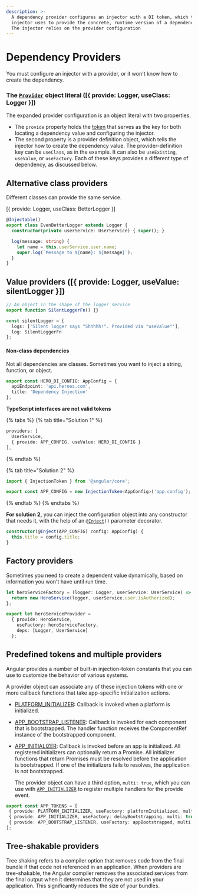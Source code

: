 ```yaml
---
description: >-
  A dependency provider configures an injector with a DI token, which that
  injector uses to provide the concrete, runtime version of a dependency value.
  The injector relies on the provider configuration
---
```


# Dependency Providers

You must configure an injector with a provider, or it won't know how to create the dependency.

### The [`Provider`](https://angular.io/api/core/Provider) object literal (\[{ provide: Logger, useClass: Logger }])  <a href="#the-provider-object-literal" id="the-provider-object-literal"></a>

The expanded provider configuration is an object literal with two properties.

* The `provide` property holds the [token](https://angular.io/guide/dependency-injection#token) that serves as the key for both locating a dependency value and configuring the injector.
* The second property is a provider definition object, which tells the injector how to create the dependency value. The provider-definition key can be `useClass`, as in the example. It can also be `useExisting`, `useValue`, or `useFactory`. Each of these keys provides a different type of dependency, as discussed below.

## Alternative class providers

Different classes can provide the same service.

\[{ provide: Logger, useClass: BetterLogger }]

```typescript
@Injectable()
export class EvenBetterLogger extends Logger {
  constructor(private userService: UserService) { super(); }

  log(message: string) {
    let name = this.userService.user.name;
    super.log(`Message to ${name}: ${message}`);
  }
}
```

## Value providers (\[{ provide: Logger, useValue: silentLogger }])

```typescript
// An object in the shape of the logger service
export function SilentLoggerFn() {}

const silentLogger = {
  logs: ['Silent logger says "Shhhhh!". Provided via "useValue"'],
  log: SilentLoggerFn
};
```

#### Non-class dependencies  <a href="#non-class-dependencies" id="non-class-dependencies"></a>

Not all dependencies are classes. Sometimes you want to inject a string, function, or object.

```typescript
export const HERO_DI_CONFIG: AppConfig = {
  apiEndpoint: 'api.heroes.com',
  title: 'Dependency Injection'
};
```

**TypeScript interfaces are not valid tokens**

{% tabs %}
{% tab title="Solution 1" %}
```typescript
providers: [
  UserService,
  { provide: APP_CONFIG, useValue: HERO_DI_CONFIG }
],
```
{% endtab %}

{% tab title="Solution 2" %}
```typescript
import { InjectionToken } from '@angular/core';

export const APP_CONFIG = new InjectionToken<AppConfig>('app.config');
```
{% endtab %}
{% endtabs %}

**For solution 2,** you can inject the configuration object into any constructor that needs it, with the help of an `@`[`Inject`](https://angular.io/api/core/Inject)`()` parameter decorator.

```typescript
constructor(@Inject(APP_CONFIG) config: AppConfig) {
  this.title = config.title;
}
```

## Factory providers

Sometimes you need to create a dependent value dynamically, based on information you won't have until run time.

```typescript
let heroServiceFactory = (logger: Logger, userService: UserService) => {
  return new HeroService(logger, userService.user.isAuthorized);
};
```

```typescript
export let heroServiceProvider =
  { provide: HeroService,
    useFactory: heroServiceFactory,
    deps: [Logger, UserService]
  };
```

## Predefined tokens and multiple providers

Angular provides a number of built-in injection-token constants that you can use to customize the behavior of various systems.

A provider object can associate any of these injection tokens with one or more callback functions that take app-specific initialization actions.

* [PLATFORM\_INITIALIZER](https://angular.io/api/core/PLATFORM\_INITIALIZER): Callback is invoked when a platform is initialized.
* [APP\_BOOTSTRAP\_LISTENER](https://angular.io/api/core/APP\_BOOTSTRAP\_LISTENER): Callback is invoked for each component that is bootstrapped. The handler function receives the ComponentRef instance of the bootstrapped component.
*   [APP\_INITIALIZER](https://angular.io/api/core/APP\_INITIALIZER): Callback is invoked before an app is initialized. All registered initializers can optionally return a Promise. All initializer functions that return Promises must be resolved before the application is bootstrapped. If one of the initializers fails to resolves, the application is not bootstrapped.

    The provider object can have a third option, `multi: true`, which you can use with [`APP_INITIALIZER`](https://angular.io/api/core/APP\_INITIALIZER) to register multiple handlers for the provide event.

```typescript
export const APP_TOKENS = [
 { provide: PLATFORM_INITIALIZER, useFactory: platformInitialized, multi: true    },
 { provide: APP_INITIALIZER, useFactory: delayBootstrapping, multi: true },
 { provide: APP_BOOTSTRAP_LISTENER, useFactory: appBootstrapped, multi: true },
];
```

## Tree-shakable providers

Tree shaking refers to a compiler option that removes code from the final bundle if that code not referenced in an application. When providers are tree-shakable, the Angular compiler removes the associated services from the final output when it determines that they are not used in your application. This significantly reduces the size of your bundles.
